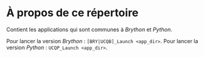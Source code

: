# À propos de ce répertoire

Contient les applications qui sont communes à *Brython* et *Python*.

Pour lancer la version *Brython* : `[BRY|UCQB]_Launch <app_dir>`.
Pour lancer la version *Python* : `UCQP_Launch <app_dir>`.